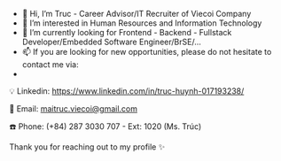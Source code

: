 - 👋 Hi, I’m Truc - Career Advisor/IT Recruiter of Viecoi Company
- 👀 I’m interested in Human Resources and Information Technology
- 💞️ I’m currently looking for Frontend - Backend - Fullstack Developer/Embedded Software Engineer/BrSE/...
- 📫 If you are looking for new opportunities, please do not hesitate to contact me via:
- 
💡 Linkedin: https://www.linkedin.com/in/truc-huynh-017193238/

📧 Email: maitruc.viecoi@gmail.com

☎️ Phone: (+84) 287 3030 707 - Ext: 1020 (Ms. Trúc)

Thank you for reaching out to my profile ✨

<!---
truchuynh63/truchuynh63 is a ✨ special ✨ repository because its `README.md` (this file) appears on your GitHub profile.
You can click the Preview link to take a look at your changes.
--->
